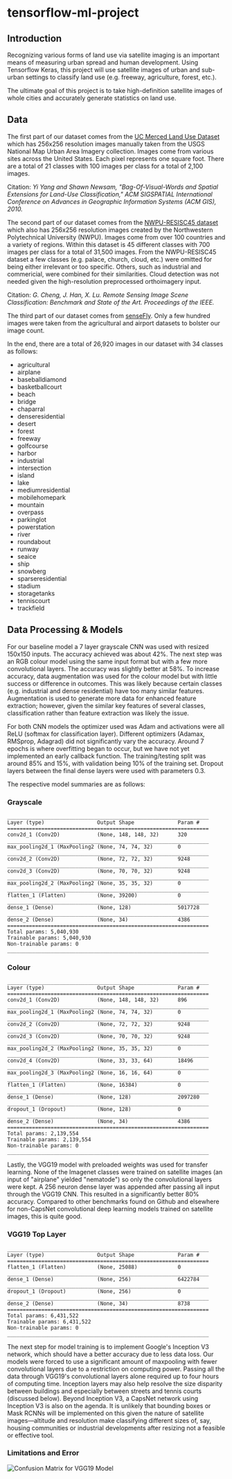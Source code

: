 # tensorflow-ml-project

## Introduction

Recognizing various forms of land use via satellite imaging is an important means of measuring urban spread and human development. Using Tensorflow Keras, this project will use satellite images of urban and sub-urban settings to classify land use (e.g. freeway, agriculture, forest, etc.). 

The ultimate goal of this project is to take high-definition satellite images of whole cities and accurately generate statistics on land use.

## Data

The first part of our dataset comes from the [UC Merced Land Use Dataset](http://weegee.vision.ucmerced.edu/datasets/landuse.html) which has 256x256 resolution images manually taken from the USGS National Map Urban Area Imagery collection. Images come from various sites across the United States. Each pixel represents one square foot. There are a total of 21 classes with 100 images per class for a total of 2,100 images.

Citation: *Yi Yang and Shawn Newsam, "Bag-Of-Visual-Words and Spatial Extensions for Land-Use Classification," ACM SIGSPATIAL International Conference on Advances in Geographic Information Systems (ACM GIS), 2010.*


The second part of our dataset comes from the [NWPU-RESISC45 dataset](http://www.escience.cn/people/JunweiHan/NWPU-RESISC45.html) which also has 256x256 resolution images created by the Northwestern Polytechnical University (NWPU). Images come from over 100 countries and a variety of regions. Within this dataset is 45 different classes with 700 images per class for a total of 31,500 images. From the NWPU-RESISC45 dataset a few classes (e.g. palace, church, cloud, etc.) were omitted for being either irrelevant or too specific. Others, such as industrial and commericial, were combined for their similarities. Cloud detection was not needed given the high-resolution preprocessed orthoimagery input.

Citation: *G. Cheng, J. Han, X. Lu. Remote Sensing Image Scene Classification: Benchmark and State of the Art. Proceedings of the IEEE.*


The third part of our dataset comes from [senseFly](https://www.sensefly.com/education/datasets/?dataset=1502). Only a few hundred images were taken from the agricultural and airport datasets to bolster our image count.

In the end, there are a total of 26,920 images in our dataset with 34 classes as follows:

* agricultural    
* airplane        
* baseballdiamond 
* basketballcourt 
* beach
* bridge
* chaparral       
* denseresidential
* desert
* forest
* freeway
* golfcourse
* harbor
* industrial
* intersection
* island
* lake
* mediumresidential
* mobilehomepark
* mountain
* overpass
* parkinglot
* powerstation
* river
* roundabout
* runway
* seaice
* ship
* snowberg
* sparseresidential
* stadium
* storagetanks
* tenniscourt
* trackfield

## Data Processing & Models
For our baseline model a 7 layer grayscale CNN was used with resized 150x150 inputs. The accuracy achieved was about 42%. The next step was an RGB colour model using the same input format but with a few more convolutional layers. The accuracy was slightly better at 58%. To increase accuracy, data augmentation was used for the colour model but with little success or difference in outcomes. This was likely because certain classes (e.g. industrial and dense residential) have too many similar features. Augmentation is used to generate more data for enhanced feature extraction; however, given the similar key features of several classes, classification rather than feature extraction was likely the issue. 

For both CNN models the optimizer used was Adam and activations were all ReLU (softmax for classification layer). Different optimizers (Adamax, RMSprop, Adagrad) did not significantly vary the accuracy. Around 7 epochs is where overfitting began to occur, but we have not yet implemented an early callback function. The training/testing split was around 85% and 15%, with validation being 10% of the training set. Dropout layers between the final dense layers were used with parameters 0.3.

The respective model summaries are as follows:

### Grayscale
    _________________________________________________________________
    Layer (type)                 Output Shape              Param #   
    =================================================================
    conv2d_1 (Conv2D)            (None, 148, 148, 32)      320       
    _________________________________________________________________
    max_pooling2d_1 (MaxPooling2 (None, 74, 74, 32)        0
    _________________________________________________________________
    conv2d_2 (Conv2D)            (None, 72, 72, 32)        9248      
    _________________________________________________________________
    conv2d_3 (Conv2D)            (None, 70, 70, 32)        9248      
    _________________________________________________________________
    max_pooling2d_2 (MaxPooling2 (None, 35, 35, 32)        0
    _________________________________________________________________
    flatten_1 (Flatten)          (None, 39200)             0
    _________________________________________________________________
    dense_1 (Dense)              (None, 128)               5017728   
    _________________________________________________________________
    dense_2 (Dense)              (None, 34)                4386      
    =================================================================
    Total params: 5,040,930
    Trainable params: 5,040,930
    Non-trainable params: 0
    _________________________________________________________________
   
### Colour

    _________________________________________________________________
    Layer (type)                 Output Shape              Param #
    =================================================================
    conv2d_1 (Conv2D)            (None, 148, 148, 32)      896
    _________________________________________________________________
    max_pooling2d_1 (MaxPooling2 (None, 74, 74, 32)        0
    _________________________________________________________________
    conv2d_2 (Conv2D)            (None, 72, 72, 32)        9248
    _________________________________________________________________
    conv2d_3 (Conv2D)            (None, 70, 70, 32)        9248
    _________________________________________________________________
    max_pooling2d_2 (MaxPooling2 (None, 35, 35, 32)        0
    _________________________________________________________________
    conv2d_4 (Conv2D)            (None, 33, 33, 64)        18496
    _________________________________________________________________
    max_pooling2d_3 (MaxPooling2 (None, 16, 16, 64)        0
    _________________________________________________________________
    flatten_1 (Flatten)          (None, 16384)             0
    _________________________________________________________________
    dense_1 (Dense)              (None, 128)               2097280
    _________________________________________________________________
    dropout_1 (Dropout)          (None, 128)               0
    _________________________________________________________________
    dense_2 (Dense)              (None, 34)                4386
    =================================================================
    Total params: 2,139,554
    Trainable params: 2,139,554
    Non-trainable params: 0
    _________________________________________________________________


Lastly, the VGG19 model with preloaded weights was used for transfer learning. None of the Imagenet classes were trained on satellite images (an input of "airplane" yielded "nematode") so only the convolutional layers were kept. A 256 neuron dense layer was appended after passing all input through the VGG19 CNN. This resulted in a significantly better 80% accuracy. Compared to other benchmarks found on Github and elsewhere for non-CapsNet convolutional deep learning models trained on satellite images, this is quite good. 

### VGG19 Top Layer

    _________________________________________________________________
    Layer (type)                 Output Shape              Param #
    =================================================================
    flatten_1 (Flatten)          (None, 25088)             0
    _________________________________________________________________
    dense_1 (Dense)              (None, 256)               6422784
    _________________________________________________________________
    dropout_1 (Dropout)          (None, 256)               0
    _________________________________________________________________
    dense_2 (Dense)              (None, 34)                8738
    =================================================================
    Total params: 6,431,522
    Trainable params: 6,431,522
    Non-trainable params: 0
    _________________________________________________________________

The next step for model training is to implement Google's Inception V3 network, which should have a better accuracy due to less data loss. Our models were forced to use a significant amount of maxpooling with fewer convolutional layers due to a restriction on computing power. Passing all the data through VGG19's convolutional layers alone required up to four hours of computing time. Inception layers may also help resolve the size disparity between buildings and especially between streets and tennis courts (discussed below). Beyond Inception V3, a CapsNet network using Inception V3 is also on the agenda. It is unlikely that bounding boxes or Mask RCNNs will be implemented on this given the nature of satellite images—altitude and resolution make classifying different sizes of, say, housing communities or industrial developments after resizing not a feasible or effective tool. 

### Limitations and Error

![Confusion Matrix for VGG19 Model](https://github.com/espidev/tensorflow-ml-project/tree/master/files "Confusion Matrix for VGG19 Model")

